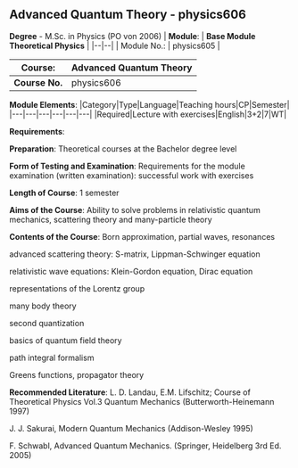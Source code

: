 ## Advanced Quantum Theory - physics606

**Degree** - M.Sc. in Physics (PO von 2006)
| **Module**: | **Base Module Theoretical Physics** |
|--|--|
| Module No.: | physics605 |

| **Course**: | Advanced Quantum Theory |
|------|------|
| **Course No.** | physics606 |

**Module Elements**:
|Category|Type|Language|Teaching hours|CP|Semester|
|---|---|---|---|---|---|
|Required|Lecture with exercises|English|3+2|7|WT|

**Requirements**:


**Preparation**:
Theoretical courses at the Bachelor degree level

**Form of Testing and Examination**:
Requirements for the module examination (written examination): successful work with exercises

**Length of Course**:
1 semester

**Aims of the Course**:
Ability to solve problems in relativistic quantum mechanics, scattering theory and many-particle theory

**Contents of the Course**:
Born approximation, partial waves, resonances

advanced scattering theory: S-matrix, Lippman-Schwinger equation

relativistic wave equations: Klein-Gordon equation, Dirac equation

representations of the Lorentz group

many body theory

second quantization

basics of quantum field theory

path integral formalism

Greens functions, propagator theory

**Recommended Literature**:
L. D. Landau, E.M. Lifschitz; Course of Theoretical Physics Vol.3 Quantum Mechanics (Butterworth-Heinemann 1997)

J. J. Sakurai, Modern Quantum Mechanics (Addison-Wesley 1995)

F. Schwabl, Advanced Quantum Mechanics. (Springer, Heidelberg 3rd Ed. 2005)


